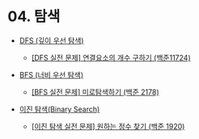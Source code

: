 # 04. 탐색

- [DFS (깊이 우선 탐색)](./01.%20DFS%20(깊이%20우선%20탐색).md)
  
  - [[DFS 실전 문제] 연결요소의 개수 구하기 (백준11724)](./02.%20DFS%20실전문제.md)

- [BFS (너비 우선 탐색)](./03.%20BFS%20(너비%20우선%20탐색).md)
  
  - [[BFS 실전 문제] 미로탐색하기 (백준 2178)](./04.%20BFS%20실전문제.md)

- [이진 탐색(Binary Search)](./05.%20이진%20탐색(Binary%20Search).md)
  
  - [[이진 탐색 실전 문제] 원하는 정수 찾기 (백준 1920)](./06.%20이진%20탐색%20실전문제.md)


